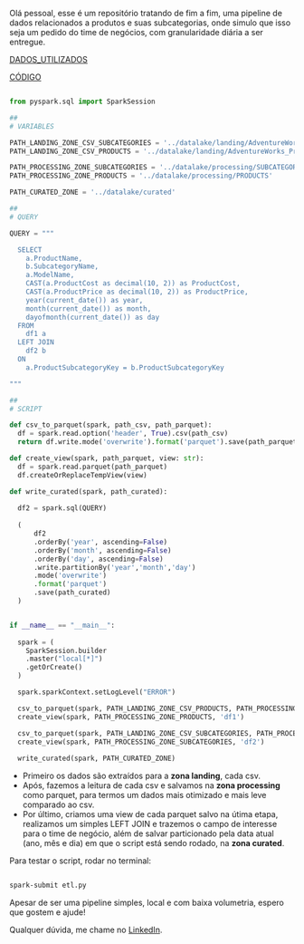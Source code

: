 Olá pessoal, esse é um repositório tratando de fim a fim, uma pipeline de dados relacionados a produtos e suas subcategorias, onde simulo que isso seja um pedido do time de negócios, com granularidade diária a ser entregue.

[DADOS_UTILIZADOS](data)

[CÓDIGO](spark_application/etl.py)

```python

from pyspark.sql import SparkSession

##
# VARIABLES

PATH_LANDING_ZONE_CSV_SUBCATEGORIES = '../datalake/landing/AdventureWorks_Product_Subcategories.csv'
PATH_LANDING_ZONE_CSV_PRODUCTS = '../datalake/landing/AdventureWorks_Products.csv'

PATH_PROCESSING_ZONE_SUBCATEGORIES = '../datalake/processing/SUBCATEGORIES'
PATH_PROCESSING_ZONE_PRODUCTS = '../datalake/processing/PRODUCTS'

PATH_CURATED_ZONE = '../datalake/curated'

##
# QUERY

QUERY = """ 

  SELECT
    a.ProductName,	
    b.SubcategoryName,
    a.ModelName,
    CAST(a.ProductCost as decimal(10, 2)) as ProductCost,
    CAST(a.ProductPrice as decimal(10, 2)) as ProductPrice,
    year(current_date()) as year,
    month(current_date()) as month,
    dayofmonth(current_date()) as day    
  FROM
    df1 a
  LEFT JOIN
    df2 b
  ON
    a.ProductSubcategoryKey = b.ProductSubcategoryKey

"""

##
# SCRIPT

def csv_to_parquet(spark, path_csv, path_parquet):
  df = spark.read.option('header', True).csv(path_csv)
  return df.write.mode('overwrite').format('parquet').save(path_parquet)

def create_view(spark, path_parquet, view: str):
  df = spark.read.parquet(path_parquet) 
  df.createOrReplaceTempView(view)

def write_curated(spark, path_curated):
 
  df2 = spark.sql(QUERY)
    
  (
      df2
      .orderBy('year', ascending=False)
      .orderBy('month', ascending=False)
      .orderBy('day', ascending=False)
      .write.partitionBy('year','month','day')
      .mode('overwrite')
      .format('parquet')
      .save(path_curated)
  )


if __name__ == "__main__":
  
  spark = (
    SparkSession.builder
    .master("local[*]")
    .getOrCreate()
  )

  spark.sparkContext.setLogLevel("ERROR")

  csv_to_parquet(spark, PATH_LANDING_ZONE_CSV_PRODUCTS, PATH_PROCESSING_ZONE_PRODUCTS)
  create_view(spark, PATH_PROCESSING_ZONE_PRODUCTS, 'df1')

  csv_to_parquet(spark, PATH_LANDING_ZONE_CSV_SUBCATEGORIES, PATH_PROCESSING_ZONE_SUBCATEGORIES)
  create_view(spark, PATH_PROCESSING_ZONE_SUBCATEGORIES, 'df2')
  
  write_curated(spark, PATH_CURATED_ZONE)

```

- Primeiro os dados são extraídos para a **zona landing**, cada csv.
- Após, fazemos a leitura de cada csv e salvamos na **zona processing** como parquet, para termos um dados mais otimizado e mais leve comparado ao csv.
- Por último, criamos uma view de cada parquet salvo na útima etapa, realizamos um simples LEFT JOIN e trazemos o campo de interesse para o time de negócio, além de salvar particionado pela data atual (ano, mês e dia) em que o script está sendo rodado, na **zona curated**.

Para testar o script, rodar no terminal:

```bash

spark-submit etl.py

```

Apesar de ser uma pipeline simples, local e com baixa volumetria, espero que gostem e ajude!

Qualquer dúvida, me chame no [LinkedIn](https://www.linkedin.com/in/victor-andrade-1802b11ba/).
